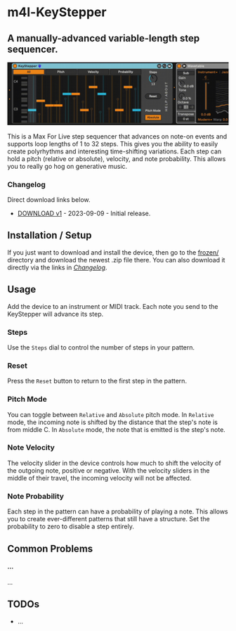 # m4l-KeyStepper
## A manually-advanced variable-length step sequencer.

![KeyStepper](images/KeyStepper.gif)

This is a Max For Live step sequencer that advances on note-on events and supports loop lengths of 1 to 32 steps. This gives you the ability to easily create polyrhythms and interesting time-shifting variations. Each step can hold a pitch (relative or absolute), velocity, and note probability. This allows you to really go hog on generative music.

### Changelog

Direct download links below.
* [DOWNLOAD v1](https://github.com/zsteinkamp/m4l-KeyStepper/raw/main/frozen/KeyStepper-v1.amxd) - 2023-09-09 - Initial release.

## Installation / Setup

If you just want to download and install the device, then go to the [frozen/](https://github.com/zsteinkamp/m4l-KeyStepper/tree/main/frozen) directory and download the newest .zip file there. You can also download it directly via the links in [*Changelog*](#changelog).

## Usage

Add the device to an instrument or MIDI track. Each note you send to the KeyStepper will advance its step.

### Steps
Use the `Steps` dial to control the number of steps in your pattern.

### Reset
Press the `Reset` button to return to the first step in the pattern.

### Pitch Mode
You can toggle between `Relative` and `Absolute` pitch mode. In `Relative` mode, the incoming note is shifted by the distance that the step's note is from middle C. In `Absolute` mode, the note that is emitted is the step's note.

### Note Velocity
The velocity slider in the device controls how much to shift the velocity of the
outgoing note, positive or negative. With the velocity sliders in the middle of
their travel, the incoming velocity will not be affected.

### Note Probability
Each step in the pattern can have a probability of playing a note. This allows you to create ever-different patterns that still have a structure. Set the probability to zero to disable a step entirely.

## Common Problems

#### ...
...

## TODOs
* ...


